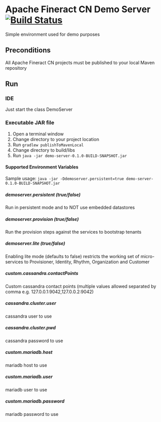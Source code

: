 # Apache Fineract CN Demo Server [![Build Status](https://api.travis-ci.com/apache/fineract-cn-demo-server.svg?branch=develop)](https://travis-ci.com/apache/fineract-cn-demo-server)
Simple environment used for demo purposes

## Preconditions
All Apache Fineract CN projects must be published to your local Maven repository

## Run
### IDE
Just start the class DemoServer

### Executable JAR file
1. Open a terminal window
2. Change directory to your project location
3. Run `gradlew publishToMavenLocal`
4. Change directory to build/libs
5. Run `java -jar demo-server-0.1.0-BUILD-SNAPSHOT.jar`

#### Supported Environment Variables

Sample usage: `java -jar -Ddemoserver.persistent=true demo-server-0.1.0-BUILD-SNAPSHOT.jar`

##### demoserver.persistent (true/false)
Run in persistent mode and to NOT use embedded datastores

##### demoserver.provision (true/false)
Run the provision steps against the services to bootstrap tenants

##### demoserver.lite (true/false)
Enabling lite mode (defaults to false) restricts the working set of micro-services to Provisioner, Identity, Rhythm, Organization and Customer

##### custom.cassandra.contactPoints
Custom cassandra contact points (multiple values allowed separated by comma e.g. 127.0.0.1:9042,127.0.0.2:9042)

##### cassandra.cluster.user
cassandra user to use

##### cassandra.cluster.pwd
cassandra password to use

##### custom.mariadb.host
mariadb host to use

##### custom.mariadb.user
mariadb user to use

##### custom.mariadb.password
mariadb password to use
